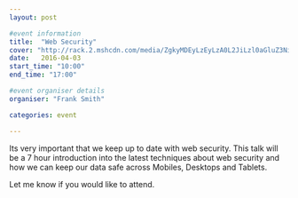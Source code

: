 ```yaml
---
layout: post

#event information
title:  "Web Security"
cover: "http://rack.2.mshcdn.com/media/ZgkyMDEyLzEyLzA0L2JiLzl0aGluZ3NidXNpLmNZbi5qcGcKcAl0aHVtYgkxMjAweDYyNyMKZQlqcGc/5d927a64/abc/9-things-businesses-need-to-know-about-web-security-e5e7ae36a9.jpg"
date:   2016-04-03
start_time: "10:00"
end_time: "17:00"

#event organiser details
organiser: "Frank Smith"

categories: event

---
```


Its very important that we keep up to date with web security. This talk will be a 7 hour introduction into the latest techniques about web security
and how we can keep our data safe across Mobiles, Desktops and Tablets.

Let me know if you would like to attend.
